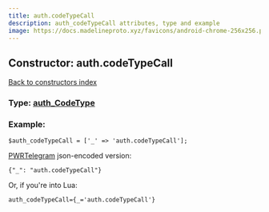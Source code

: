 ```yaml
---
title: auth.codeTypeCall
description: auth_codeTypeCall attributes, type and example
image: https://docs.madelineproto.xyz/favicons/android-chrome-256x256.png
---
```

## Constructor: auth.codeTypeCall  
[Back to constructors index](index.md)






### Type: [auth\_CodeType](../types/auth_CodeType.md)


### Example:

```
$auth_codeTypeCall = ['_' => 'auth.codeTypeCall'];
```  

[PWRTelegram](https://pwrtelegram.xyz) json-encoded version:

```
{"_": "auth.codeTypeCall"}
```


Or, if you're into Lua:  


```
auth_codeTypeCall={_='auth.codeTypeCall'}

```



